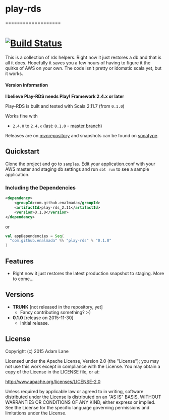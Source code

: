 # play-rds
===================

# [![Build Status](https://travis-ci.org/enalmada/play-rds.svg?branch=master)](https://travis-ci.org/enalmada/play-rds)

This is a collection of rds helpers.  Right now it just restores a db and that is all it does.
Hopefully it saves you a few hours of having to figure it the quirks of AWS on your own.
The code isn't pretty or idomatic scala yet, but it works. 

#### Version information
**I believe Play-RDS needs Play! Framework 2.4.x or later**

Play-RDS is built and tested with Scala 2.11.7 (from `0.1.0`)

Works fine with

* `2.4.0` to `2.4.x` (last: `0.1.0` - [master branch](https://github.com/enalmada/play-rds/tree/master))

Releases are on [mvnrepository](http://mvnrepository.com/artifact/com.github.enalmada) and snapshots can be found on [sonatype](https://oss.sonatype.org/content/repositories/snapshots/com/github/enalmada).

## Quickstart
Clone the project and go to `samples`. Edit your application.conf with your AWS master and staging db settings and run `sbt run` to see a sample application.

### Including the Dependencies

```xml
<dependency>
    <groupId>com.github.enalmada</groupId>
    <artifactId>play-rds_2.11</artifactId>
    <version>0.1.0</version>
</dependency>
```
or

```scala
val appDependencies = Seq(
  "com.github.enalmada" %% "play-rds" % "0.1.0"
)
```

## Features

* Right now it just restores the latest production snapshot to staging.  More to come...

## Versions
* **TRUNK** [not released in the repository, yet]
  * Fancy contributing something? :-)
* **0.1.0** [release on 2015-11-30]
  * Initial release.
  
## License

Copyright (c) 2015 Adam Lane

Licensed under the Apache License, Version 2.0 (the "License"); you may not use this work except in compliance with the License. You may obtain a copy of the License in the LICENSE file, or at:

http://www.apache.org/licenses/LICENSE-2.0

Unless required by applicable law or agreed to in writing, software distributed under the License is distributed on an "AS IS" BASIS, WITHOUT WARRANTIES OR CONDITIONS OF ANY KIND, either express or implied. See the License for the specific language governing permissions and limitations under the License.
  